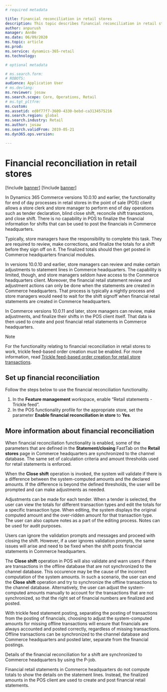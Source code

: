 ```yaml
---
# required metadata

title: Financial reconciliation in retail stores
description: This topic describes financial reconciliation in retail stores for POS for Dynamics 365 Commerce.
author: anpurush
manager: AnnBe
ms.date: 06/09/2020
ms.topic: article
ms.prod: 
ms.service: dynamics-365-retail
ms.technology: 

# optional metadata

# ms.search.form: 
# ROBOTS: 
audience: Application User
# ms.devlang: 
ms.reviewer: josaw
ms.search.scope: Core, Operations, Retail
# ms.tgt_pltfrm: 
ms.custom: 
ms.assetid: ed0f77f7-3609-4330-bebd-ca3134575216
ms.search.region: global
ms.search.industry: Retail
ms.author: josaw
ms.search.validFrom: 2019-05-21
ms.dyn365.ops.version: 

---
```


# Financial reconciliation in retail stores

[!include [banner](includes/banner.md)]
[!include [banner](../includes/preview-banner.md)]

In Dynamics 365 Commerce versions 10.0.10 and earlier, the functionality for end of day processes in retail stores in the point of sale (POS) client allows a store clerk and store manager to perform end of day operations such as tender declaration, blind close shift, reconcile shift transactions, and close shift. There is no capability in POS to finalize the financial information for shifts that can  be used to post the financials in Commerce headquarters. 

Typically, store managers have the responsibility to complete this task. They are required to review, make corrections, and finalize the totals for a shift before they sign off on it. The finalized totals should then get posted in Commerce headquarters financial modules. 

In versions 10.0.10 and earlier, store managers can review and make certain adjustments to statement lines in Commerce headquarters. The capability is limited, though, and store managers seldom have access to the Commerce headquarters client. Moreover, the financial retail statement review and adjustment actions can only be done when the statements are created in Commerce headquarters. That process is typically a nightly process and store managers would need to wait for the shift signoff when financial retail statements are created in Commerce headquarters. 

In Commerce versions 10.0.11 and later, store managers can review, make adjustments, and finalize their shifts in the POS client itself. That data is then used to create and post financial retail statements in Commerce headquarters.  

> [!NOTE]
> For the functionality relating to financial reconciliation in retail stores to work, trickle feed-based order creation must be enabled. For more information, read [Trickle feed-based order creation for retail store transactions](trickle-feed.md). 
  
## Set up financial reconciliation

Follow the steps below to use the financial reconciliation functionality.

1. In the **Feature management** workspace, enable “Retail statements - Trickle feed”.
1. In the POS functionality profile for the appropriate store, set the parameter **Enable financial reconciliation in store** to **Yes**.

## More information about financial reconciliation
When financial reconciliation functionality is enabled, some of the parameters that are defined in the **Statement/closing** FastTab on the **Retail stores** page in Commerce headquarters are synchronized to the channel database. The same set of calculation criteria and amount thresholds used for retail statements is enforced.

When the **Close shift** operation is invoked, the system will validate if there is a difference between the system-computed amounts and the declared amounts. If the difference is beyond the defined thresholds, the user will be prompted and can make adjustments as needed. 

Adjustments can be made for each tender. When a tender is selected, the user can view the totals for different transaction types and edit the totals for a specific transaction type. When editing, the system displays the original computed amount and the over-ridden amount for that transaction type. The user can also capture notes as a part of the editing process. Notes can be used for audit purposes.  

Users can ignore the validation prompts and messages and proceed with closing the shift. However, if a user ignores validation prompts, the same issues will arise and need to be fixed when the shift posts financial statements in Commerce headquarters. 

The **Close shift** operation in POS will also validate and warn users if there are transactions in the offline database that are not synchronized to the channel database. This occurence may be the cause of the incorrect computation of the system amounts. In such a scenario, the user can end the **Close shift** operation and try to synchronize the offline transactions to the channel database. Alternatively, the user can adjust the system-computed amounts manually to account for the transactions that are not synchronized, so that the right set of financial numbers are finalized and posted. 	

With trickle feed statement posting, separating the posting of transactions from the posting of financials, choosing to adjust the system-computed amounts for missing offline transactions will ensure that financials are always accounted and posted correctly, regardless of missing transactions. Offline transactions can be synchronized to the channel database and Commerce headquarters and posted later, separate from the financial postings. 

Details of the financial reconciliation for a shift are synchronized to Commerce headquarters by using the P-job.

Financial retail statements in Commerce headquarters do not compute totals to show the details on the statement lines. Instead, the finalized amounts in the POS client are used to create and post financial retail statements.
